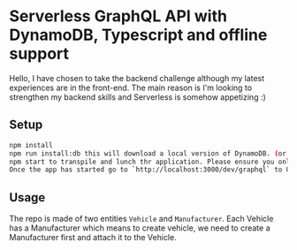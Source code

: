 # Serverless GraphQL API with DynamoDB, Typescript and offline support

Hello, I have chosen to take the backend challenge although my latest experiences are in the front-end. The main reason is I'm looking to strengthen my backend skills and Serverless is somehow appetizing :)

## Setup

```bash
npm install
npm run install:db this will download a local version of DynamoDB. (or to use a persistent docker dynamodb instead, open a new terminal: cd ./dynamodb && docker-compose up -d)
npm start to transpile and lunch thr application. Please ensure you only have a single instance of DynamoDB at the port 8000.
Once the app has started go to `http://localhost:3000/dev/graphql` to Use with a GraphQL Playground. Ensure the URL used in the playground is `http://localhost:3000/dev/graphql`.
```

## Usage

The repo is made of two entities `Vehicle` and `Manufacturer`. Each Vehicle has a Manufacturer which means to create vehicle, we need to create a Manufacturer first and attach it to the Vehicle.
